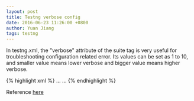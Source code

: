 ```yaml
---
layout: post
title: Testng verbose config
date: 2016-06-23 11:26:00 +0800
author: Yuan Jiang
tags: testng
---
```


In testng.xml, the "verbose" attribute of the suite tag is very useful for troubleshooting configuration related error. Its values can be set as 1 to 10, and smaller value means lower verbose and bigger value means higher verbose.

{% highlight xml %}
<suite name="Test suite name" verbose="1">
    <test name="Test case name" preserve-order="true">
        <packages>
            <package name="space.yuanjiang.test.*">
                ...
            </package>
        </packages>
    </test>
    ...
</suite>
{% endhighlight %}

Reference [here](http://seleniumone-by-arun.blogspot.jp/2013/05/158-understanding-usage-of-verbose.html)
